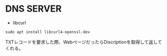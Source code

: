 # DNS SERVER

* libcurl

```
sudo apt install libcurl4-openssl-dev
```

TXTレコードを要求した際、WebページだったらDiscriptionを取得して返してくれる。

